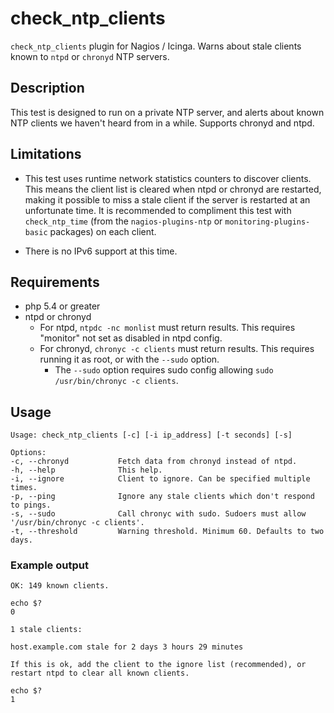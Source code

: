 # check_ntp_clients
`check_ntp_clients` plugin for Nagios / Icinga. Warns about stale clients known to `ntpd` or `chronyd` NTP servers.

## Description
This test is designed to run on a private NTP server, and alerts about known NTP clients we haven't heard from in a while. Supports chronyd and ntpd. 

## Limitations
* This test uses runtime network statistics counters to discover clients. This means the client list is cleared when ntpd or chronyd are restarted, making it possible to miss a stale client if the server is restarted at an unfortunate time. It is recommended to compliment this test with `check_ntp_time` (from the `nagios-plugins-ntp` or `monitoring-plugins-basic` packages) on each client.

* There is no IPv6 support at this time.

## Requirements
* php 5.4 or greater
* ntpd or chronyd
    * For ntpd, `ntpdc -nc monlist` must return results. This requires "monitor" not set as disabled in ntpd config.
    * For chronyd, `chronyc -c clients` must return results. This requires running it as root, or with the `--sudo` option.
        * The `--sudo` option requires sudo config allowing `sudo /usr/bin/chronyc -c clients`.

## Usage
```
Usage: check_ntp_clients [-c] [-i ip_address] [-t seconds] [-s]

Options:
-c, --chronyd           Fetch data from chronyd instead of ntpd.
-h, --help              This help.
-i, --ignore            Client to ignore. Can be specified multiple times.
-p, --ping              Ignore any stale clients which don't respond to pings.
-s, --sudo              Call chronyc with sudo. Sudoers must allow '/usr/bin/chronyc -c clients'.
-t, --threshold         Warning threshold. Minimum 60. Defaults to two days.
```

### Example output
```
OK: 149 known clients.

echo $?
0
```

```
1 stale clients:

host.example.com stale for 2 days 3 hours 29 minutes

If this is ok, add the client to the ignore list (recommended), or restart ntpd to clear all known clients.

echo $?
1
```

